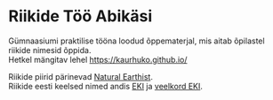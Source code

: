 # Riikide Töö Abikäsi
Gümnaasiumi praktilise tööna loodud õppematerjal, mis aitab õpilastel riikide nimesid õppida.  
Hetkel mängitav lehel https://kaurhuko.github.io/  
  
Riikide piirid pärinevad [Natural Earthist](https://www.naturalearthdata.com/).  
Riikide eesti keelsed nimed andis [EKI](https://www.eki.ee/knab/maadiso.htm) ja [veelkord EKI](https://teatmik.eki.ee/teatmik/maailma-maade-nimed/).  
  
